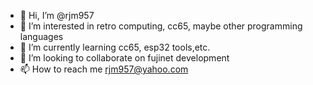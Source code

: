 - 👋 Hi, I’m @rjm957
- 👀 I’m interested in retro computing, cc65, maybe other programming languages
- 🌱 I’m currently learning cc65, esp32 tools,etc.
- 💞️ I’m looking to collaborate on fujinet development
- 📫 How to reach me rjm957@yahoo.com

<!---
rjm957/rjm957 is a ✨ special ✨ repository because its `README.md` (this file) appears on your GitHub profile.
You can click the Preview link to take a look at your changes.
--->
